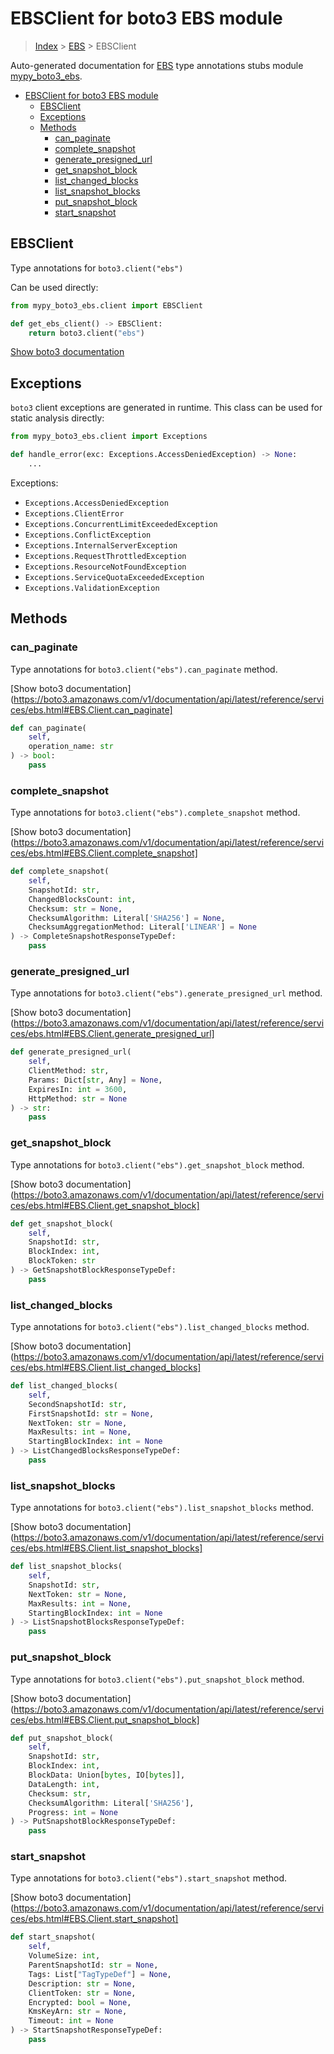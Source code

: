 # EBSClient for boto3 EBS module

> [Index](../README.md) > [EBS](./README.md) > EBSClient

Auto-generated documentation for [EBS](https://boto3.amazonaws.com/v1/documentation/api/latest/reference/services/ebs.html#EBS)
type annotations stubs module [mypy_boto3_ebs](https://pypi.org/project/mypy-boto3-ebs/).

- [EBSClient for boto3 EBS module](#ebsclient-for-boto3-ebs-module)
  - [EBSClient](#ebsclient)
  - [Exceptions](#exceptions)
  - [Methods](#methods)
    - [can_paginate](#can_paginate)
    - [complete_snapshot](#complete_snapshot)
    - [generate_presigned_url](#generate_presigned_url)
    - [get_snapshot_block](#get_snapshot_block)
    - [list_changed_blocks](#list_changed_blocks)
    - [list_snapshot_blocks](#list_snapshot_blocks)
    - [put_snapshot_block](#put_snapshot_block)
    - [start_snapshot](#start_snapshot)

## EBSClient

Type annotations for `boto3.client("ebs")`

Can be used directly:

```python
from mypy_boto3_ebs.client import EBSClient

def get_ebs_client() -> EBSClient:
    return boto3.client("ebs")
```

[Show boto3 documentation](https://boto3.amazonaws.com/v1/documentation/api/latest/reference/services/ebs.html#EBS.Client)

## Exceptions


`boto3` client exceptions are generated in runtime. This class can be used for static analysis directly:

```python
from mypy_boto3_ebs.client import Exceptions

def handle_error(exc: Exceptions.AccessDeniedException) -> None:
    ...
```


Exceptions:

- `Exceptions.AccessDeniedException`
- `Exceptions.ClientError`
- `Exceptions.ConcurrentLimitExceededException`
- `Exceptions.ConflictException`
- `Exceptions.InternalServerException`
- `Exceptions.RequestThrottledException`
- `Exceptions.ResourceNotFoundException`
- `Exceptions.ServiceQuotaExceededException`
- `Exceptions.ValidationException`


## Methods


### can_paginate

Type annotations for `boto3.client("ebs").can_paginate` method.

[Show boto3 documentation](https://boto3.amazonaws.com/v1/documentation/api/latest/reference/services/ebs.html#EBS.Client.can_paginate]

```python
def can_paginate(
    self,
    operation_name: str
) -> bool:
    pass
```

### complete_snapshot

Type annotations for `boto3.client("ebs").complete_snapshot` method.

[Show boto3 documentation](https://boto3.amazonaws.com/v1/documentation/api/latest/reference/services/ebs.html#EBS.Client.complete_snapshot]

```python
def complete_snapshot(
    self,
    SnapshotId: str,
    ChangedBlocksCount: int,
    Checksum: str = None,
    ChecksumAlgorithm: Literal['SHA256'] = None,
    ChecksumAggregationMethod: Literal['LINEAR'] = None
) -> CompleteSnapshotResponseTypeDef:
    pass
```

### generate_presigned_url

Type annotations for `boto3.client("ebs").generate_presigned_url` method.

[Show boto3 documentation](https://boto3.amazonaws.com/v1/documentation/api/latest/reference/services/ebs.html#EBS.Client.generate_presigned_url]

```python
def generate_presigned_url(
    self,
    ClientMethod: str,
    Params: Dict[str, Any] = None,
    ExpiresIn: int = 3600,
    HttpMethod: str = None
) -> str:
    pass
```

### get_snapshot_block

Type annotations for `boto3.client("ebs").get_snapshot_block` method.

[Show boto3 documentation](https://boto3.amazonaws.com/v1/documentation/api/latest/reference/services/ebs.html#EBS.Client.get_snapshot_block]

```python
def get_snapshot_block(
    self,
    SnapshotId: str,
    BlockIndex: int,
    BlockToken: str
) -> GetSnapshotBlockResponseTypeDef:
    pass
```

### list_changed_blocks

Type annotations for `boto3.client("ebs").list_changed_blocks` method.

[Show boto3 documentation](https://boto3.amazonaws.com/v1/documentation/api/latest/reference/services/ebs.html#EBS.Client.list_changed_blocks]

```python
def list_changed_blocks(
    self,
    SecondSnapshotId: str,
    FirstSnapshotId: str = None,
    NextToken: str = None,
    MaxResults: int = None,
    StartingBlockIndex: int = None
) -> ListChangedBlocksResponseTypeDef:
    pass
```

### list_snapshot_blocks

Type annotations for `boto3.client("ebs").list_snapshot_blocks` method.

[Show boto3 documentation](https://boto3.amazonaws.com/v1/documentation/api/latest/reference/services/ebs.html#EBS.Client.list_snapshot_blocks]

```python
def list_snapshot_blocks(
    self,
    SnapshotId: str,
    NextToken: str = None,
    MaxResults: int = None,
    StartingBlockIndex: int = None
) -> ListSnapshotBlocksResponseTypeDef:
    pass
```

### put_snapshot_block

Type annotations for `boto3.client("ebs").put_snapshot_block` method.

[Show boto3 documentation](https://boto3.amazonaws.com/v1/documentation/api/latest/reference/services/ebs.html#EBS.Client.put_snapshot_block]

```python
def put_snapshot_block(
    self,
    SnapshotId: str,
    BlockIndex: int,
    BlockData: Union[bytes, IO[bytes]],
    DataLength: int,
    Checksum: str,
    ChecksumAlgorithm: Literal['SHA256'],
    Progress: int = None
) -> PutSnapshotBlockResponseTypeDef:
    pass
```

### start_snapshot

Type annotations for `boto3.client("ebs").start_snapshot` method.

[Show boto3 documentation](https://boto3.amazonaws.com/v1/documentation/api/latest/reference/services/ebs.html#EBS.Client.start_snapshot]

```python
def start_snapshot(
    self,
    VolumeSize: int,
    ParentSnapshotId: str = None,
    Tags: List["TagTypeDef"] = None,
    Description: str = None,
    ClientToken: str = None,
    Encrypted: bool = None,
    KmsKeyArn: str = None,
    Timeout: int = None
) -> StartSnapshotResponseTypeDef:
    pass
```



